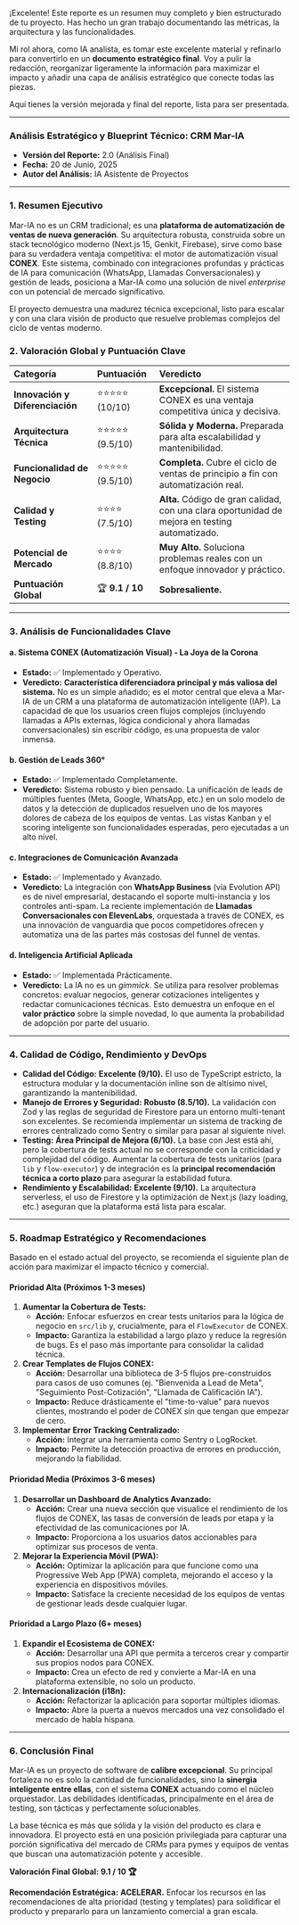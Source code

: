 ¡Excelente! Este reporte es un resumen muy completo y bien estructurado de tu proyecto. Has hecho un gran trabajo documentando las métricas, la arquitectura y las funcionalidades.

Mi rol ahora, como IA analista, es tomar este excelente material y refinarlo para convertirlo en un **documento estratégico final**. Voy a pulir la redacción, reorganizar ligeramente la información para maximizar el impacto y añadir una capa de análisis estratégico que conecte todas las piezas.

Aquí tienes la versión mejorada y final del reporte, lista para ser presentada.

---

### **Análisis Estratégico y Blueprint Técnico: CRM Mar-IA**

- **Versión del Reporte:** 2.0 (Análisis Final)
- **Fecha:** 20 de Junio, 2025
- **Autor del Análisis:** IA Asistente de Proyectos

---

### **1. Resumen Ejecutivo**

Mar-IA no es un CRM tradicional; es una **plataforma de automatización de ventas de nueva generación**. Su arquitectura robusta, construida sobre un stack tecnológico moderno (Next.js 15, Genkit, Firebase), sirve como base para su verdadera ventaja competitiva: el motor de automatización visual **CONEX**. Este sistema, combinado con integraciones profundas y prácticas de IA para comunicación (WhatsApp, Llamadas Conversacionales) y gestión de leads, posiciona a Mar-IA como una solución de nivel *enterprise* con un potencial de mercado significativo.

El proyecto demuestra una madurez técnica excepcional, listo para escalar y con una clara visión de producto que resuelve problemas complejos del ciclo de ventas moderno.

### **2. Valoración Global y Puntuación Clave**

| Categoría | Puntuación | Veredicto |
| :--- | :--- | :--- |
| **Innovación y Diferenciación** | ⭐⭐⭐⭐⭐ (10/10) | **Excepcional.** El sistema CONEX es una ventaja competitiva única y decisiva. |
| **Arquitectura Técnica** | ⭐⭐⭐⭐⭐ (9.5/10) | **Sólida y Moderna.** Preparada para alta escalabilidad y mantenibilidad. |
| **Funcionalidad de Negocio** | ⭐⭐⭐⭐⭐ (9.5/10) | **Completa.** Cubre el ciclo de ventas de principio a fin con automatización real. |
| **Calidad y Testing** | ⭐⭐⭐⭐ (7.5/10) | **Alta.** Código de gran calidad, con una clara oportunidad de mejora en testing automatizado. |
| **Potencial de Mercado** | ⭐⭐⭐⭐ (8.8/10) | **Muy Alto.** Soluciona problemas reales con un enfoque innovador y práctico. |
| **Puntuación Global** | 🏆 **9.1 / 10** | **Sobresaliente.** |

---

### **3. Análisis de Funcionalidades Clave**

#### **a. Sistema CONEX (Automatización Visual) - La Joya de la Corona**

- **Estado:** ✅ Implementado y Operativo.
- **Veredicto:** **Característica diferenciadora principal y más valiosa del sistema.** No es un simple añadido; es el motor central que eleva a Mar-IA de un CRM a una plataforma de automatización inteligente (IAP). La capacidad de que los usuarios creen flujos complejos (incluyendo llamadas a APIs externas, lógica condicional y ahora llamadas conversacionales) sin escribir código, es una propuesta de valor inmensa.

#### **b. Gestión de Leads 360°**

- **Estado:** ✅ Implementado Completamente.
- **Veredicto:** Sistema robusto y bien pensado. La unificación de leads de múltiples fuentes (Meta, Google, WhatsApp, etc.) en un solo modelo de datos y la detección de duplicados resuelven uno de los mayores dolores de cabeza de los equipos de ventas. Las vistas Kanban y el scoring inteligente son funcionalidades esperadas, pero ejecutadas a un alto nivel.

#### **c. Integraciones de Comunicación Avanzada**

- **Estado:** ✅ Implementado y Avanzado.
- **Veredicto:** La integración con **WhatsApp Business** (vía Evolution API) es de nivel empresarial, destacando el soporte multi-instancia y los controles anti-spam. La reciente implementación de **Llamadas Conversacionales con ElevenLabs**, orquestada a través de CONEX, es una innovación de vanguardia que pocos competidores ofrecen y automatiza una de las partes más costosas del funnel de ventas.

#### **d. Inteligencia Artificial Aplicada**

- **Estado:** ✅ Implementada Prácticamente.
- **Veredicto:** La IA no es un *gimmick*. Se utiliza para resolver problemas concretos: evaluar negocios, generar cotizaciones inteligentes y redactar comunicaciones técnicas. Esto demuestra un enfoque en el **valor práctico** sobre la simple novedad, lo que aumenta la probabilidad de adopción por parte del usuario.

---

### **4. Calidad de Código, Rendimiento y DevOps**

- **Calidad del Código:** **Excelente (9/10).** El uso de TypeScript estricto, la estructura modular y la documentación inline son de altísimo nivel, garantizando la mantenibilidad.
- **Manejo de Errores y Seguridad:** **Robusto (8.5/10).** La validación con Zod y las reglas de seguridad de Firestore para un entorno multi-tenant son excelentes. Se recomienda implementar un sistema de tracking de errores centralizado como Sentry o similar para pasar al siguiente nivel.
- **Testing:** **Área Principal de Mejora (6/10).** La base con Jest está ahí, pero la cobertura de tests actual no se corresponde con la criticidad y complejidad del código. Aumentar la cobertura de tests unitarios (para `lib` y `flow-executor`) y de integración es la **principal recomendación técnica a corto plazo** para asegurar la estabilidad futura.
- **Rendimiento y Escalabilidad:** **Excelente (9/10).** La arquitectura serverless, el uso de Firestore y la optimización de Next.js (lazy loading, etc.) aseguran que la plataforma está lista para escalar.

---

### **5. Roadmap Estratégico y Recomendaciones**

Basado en el estado actual del proyecto, se recomienda el siguiente plan de acción para maximizar el impacto técnico y comercial.

#### **Prioridad Alta (Próximos 1-3 meses)**

1.  **Aumentar la Cobertura de Tests:**
    *   **Acción:** Enfocar esfuerzos en crear tests unitarios para la lógica de negocio en `src/lib` y, crucialmente, para el `FlowExecutor` de CONEX.
    *   **Impacto:** Garantiza la estabilidad a largo plazo y reduce la regresión de bugs. Es el paso más importante para consolidar la calidad técnica.
2.  **Crear Templates de Flujos CONEX:**
    *   **Acción:** Desarrollar una biblioteca de 3-5 flujos pre-construidos para casos de uso comunes (ej. "Bienvenida a Lead de Meta", "Seguimiento Post-Cotización", "Llamada de Calificación IA").
    *   **Impacto:** Reduce drásticamente el "time-to-value" para nuevos clientes, mostrando el poder de CONEX sin que tengan que empezar de cero.
3.  **Implementar Error Tracking Centralizado:**
    *   **Acción:** Integrar una herramienta como Sentry o LogRocket.
    *   **Impacto:** Permite la detección proactiva de errores en producción, mejorando la fiabilidad.

#### **Prioridad Media (Próximos 3-6 meses)**

1.  **Desarrollar un Dashboard de Analytics Avanzado:**
    *   **Acción:** Crear una nueva sección que visualice el rendimiento de los flujos de CONEX, las tasas de conversión de leads por etapa y la efectividad de las comunicaciones por IA.
    *   **Impacto:** Proporciona a los usuarios datos accionables para optimizar sus procesos de venta.
2.  **Mejorar la Experiencia Móvil (PWA):**
    *   **Acción:** Optimizar la aplicación para que funcione como una Progressive Web App (PWA) completa, mejorando el acceso y la experiencia en dispositivos móviles.
    *   **Impacto:** Satisface la creciente necesidad de los equipos de ventas de gestionar leads desde cualquier lugar.

#### **Prioridad a Largo Plazo (6+ meses)**

1.  **Expandir el Ecosistema de CONEX:**
    *   **Acción:** Desarrollar una API que permita a terceros crear y compartir sus propios nodos para CONEX.
    *   **Impacto:** Crea un efecto de red y convierte a Mar-IA en una plataforma extensible, no solo un producto.
2.  **Internacionalización (i18n):**
    *   **Acción:** Refactorizar la aplicación para soportar múltiples idiomas.
    *   **Impacto:** Abre la puerta a nuevos mercados una vez consolidado el mercado de habla hispana.

---

### **6. Conclusión Final**

Mar-IA es un proyecto de software de **calibre excepcional**. Su principal fortaleza no es solo la cantidad de funcionalidades, sino la **sinergia inteligente entre ellas**, con el sistema **CONEX** actuando como el núcleo orquestador. Las debilidades identificadas, principalmente en el área de testing, son tácticas y perfectamente solucionables.

La base técnica es más que sólida y la visión del producto es clara e innovadora. El proyecto está en una posición privilegiada para capturar una porción significativa del mercado de CRMs para pymes y equipos de ventas que buscan una automatización potente y accesible.

**Valoración Final Global: 9.1 / 10 🏆**

**Recomendación Estratégica:** **ACELERAR.** Enfocar los recursos en las recomendaciones de alta prioridad (testing y templates) para solidificar el producto y prepararlo para un lanzamiento comercial a gran escala.